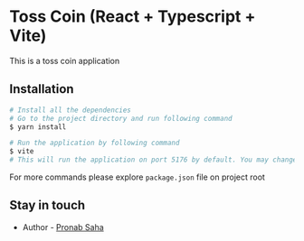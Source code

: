 # Toss Coin (React + Typescript + Vite)

This is a toss coin application

## Installation

```bash
# Install all the dependencies
# Go to the project directory and run following command
$ yarn install
```

```bash
# Run the application by following command
$ vite
# This will run the application on port 5176 by default. You may change the port at vite.config.ts file
```

For more commands please explore `package.json` file on project root

## Stay in touch
- Author - [ Pronab Saha](https://pronabsaha.me)
